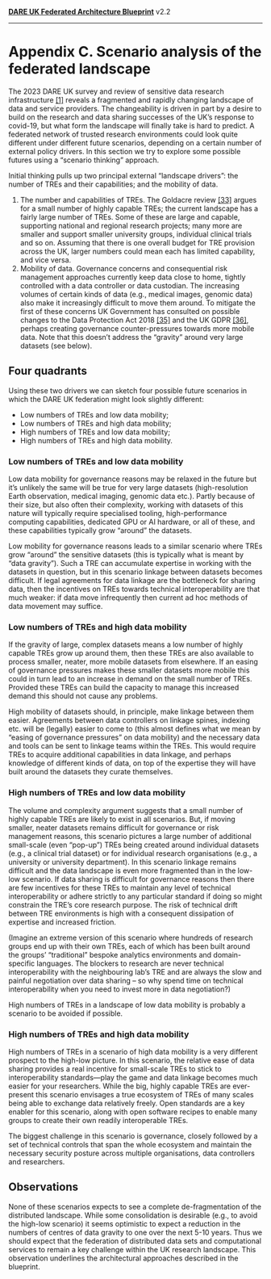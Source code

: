 **[DARE UK Federated Architecture Blueprint](../)**      v2.2

----

# Appendix C. Scenario analysis of the federated landscape

The 2023 DARE UK survey and review of sensitive data research infrastructure [[1]](../References.md#ref-1) 
reveals a fragmented
and rapidly changing landscape of data and service providers. The changeability is driven in part by a
desire to build on the research and data sharing successes of the UK’s response to covid-19, but what
form the landscape will finally take is hard to predict. A federated network of trusted research
environments could look quite different under different future scenarios, depending on a certain number
of external policy drivers. In this section we try to explore some possible futures using a “scenario
thinking” approach.

Initial thinking pulls up two principal external “landscape drivers”: the number of TREs and their
capabilities; and the mobility of data.

1. The number and capabilities of TREs. The Goldacre review [[33]](../References.md#ref-33) argues
   for a small number of
   highly capable TREs; the current landscape has a fairly large number of TREs. Some of these are
   large and capable, supporting national and regional research projects; many more are smaller and
   support smaller university groups, individual clinical trials and so on. Assuming that there is one
   overall budget for TRE provision across the UK, larger numbers could mean each has limited
   capability, and vice versa.
2. Mobility of data. Governance concerns and consequential risk management approaches currently
   keep data close to home, tightly controlled with a data controller or data custodian. The increasing
   volumes of certain kinds of data (e.g., medical images, genomic data) also make it increasingly
   difficult to move them around. To mitigate the first of these concerns UK Government has
   consulted on possible changes to the Data Protection Act 2018 [[35]](../References.md#ref-35) 
   and the UK GDPR [[36]](../References.md#ref-36),
   perhaps creating governance counter-pressures towards more mobile data. Note that this doesn’t
   address the “gravity” around very large datasets (see below).

## Four quadrants

Using these two drivers we can sketch four possible future scenarios in which the DARE UK federation
might look slightly different:

- Low numbers of TREs and low data mobility;
- Low numbers of TREs and high data mobility;
- High numbers of TREs and low data mobility;
- High numbers of TREs and high data mobility.

### Low numbers of TREs and low data mobility

Low data mobility for governance reasons may be relaxed in the future but it’s unlikely the same will be
true for very large datasets (high-resolution Earth observation, medical imaging, genomic data etc.). Partly
because of their size, but also often their complexity, working with datasets of this nature will typically
require specialised tooling, high-performance computing capabilities, dedicated GPU or AI hardware, or
all of these, and these capabilities typically grow “around” the datasets.

Low mobility for governance reasons leads to a similar scenario where TREs grow “around” the sensitive
datasets (this is typically what is meant by “data gravity”). Such a TRE can accumulate expertise in
working with the datasets in question, but in this scenario linkage between datasets becomes difficult. If
legal agreements for data linkage are the bottleneck for sharing data, then the incentives on TREs
towards technical interoperability are that much weaker: if data move infrequently then current ad hoc
methods of data movement may suffice.

### Low numbers of TREs and high data mobility

If the gravity of large, complex datasets means a low number of highly capable TREs grow up around
them, then these TREs are also available to process smaller, neater, more mobile datasets from elsewhere.
If an easing of governance pressures makes these smaller datasets more mobile this could in turn lead to
an increase in demand on the small number of TREs. Provided these TREs can build the capacity to
manage this increased demand this should not cause any problems.

High mobility of datasets should, in principle, make linkage between them easier. Agreements between
data controllers on linkage spines, indexing etc. will be (legally) easier to come to (this almost defines what
we mean by “easing of governance pressures” on data mobility) and the necessary data and tools can be
sent to linkage teams within the TREs. This would require TREs to acquire additional capabilities in data
linkage, and perhaps knowledge of different kinds of data, on top of the expertise they will have built
around the datasets they curate themselves.

### High numbers of TREs and low data mobility

The volume and complexity argument suggests that a small number of highly capable TREs are likely to
exist in all scenarios. But, if moving smaller, neater datasets remains difficult for governance or risk
management reasons, this scenario pictures a large number of additional small-scale (even “pop-up”) TREs
being created around individual datasets (e.g., a clinical trial dataset) or for individual research
organisations (e.g., a university or university department). In this scenario linkage remains difficult and the
data landscape is even more fragmented than in the low-low scenario. If data sharing is difficult for
governance reasons then there are few incentives for these TREs to maintain any level of technical
interoperability or adhere strictly to any particular standard if doing so might constrain the TRE’s core
research purpose. The risk of technical drift between TRE environments is high with a consequent
dissipation of expertise and increased friction.

(Imagine an extreme version of this scenario where hundreds of research groups end up with their own TREs, each
of which has been built around the groups’ “traditional” bespoke analytics environments and domain-specific
languages. The blockers to research are never technical interoperability with the neighbouring lab’s TRE and are
always the slow and painful negotiation over data sharing – so why spend time on technical interoperability when
you need to invest more in data negotiation?)

High numbers of TREs in a landscape of low data mobility is probably a scenario to be avoided if possible.

### High numbers of TREs and high data mobility

High numbers of TREs in a scenario of high data mobility is a very different prospect to the high-low
picture. In this scenario, the relative ease of data sharing provides a real incentive for small-scale TREs to
stick to interoperability standards—play the game and data linkage becomes much easier for your
researchers. While the big, highly capable TREs are ever-present this scenario envisages a true ecosystem
of TREs of many scales being able to exchange data relatively freely. Open standards are a key enabler for
this scenario, along with open software recipes to enable many groups to create their own readily
interoperable TREs.

The biggest challenge in this scenario is governance, closely followed by a set of technical controls that
span the whole ecosystem and maintain the necessary security posture across multiple organisations,
data controllers and researchers.

## Observations

None of these scenarios expects to see a complete de-fragmentation of the distributed landscape. While
some consolidation is desirable (e.g., to avoid the high-low scenario) it seems optimistic to expect a
reduction in the numbers of centres of data gravity to one over the next 5-10 years. Thus we should
expect that the federation of distributed data sets and computational services to remain a key challenge
within the UK research landscape. This observation underlines the architectural approaches described in
the blueprint.





